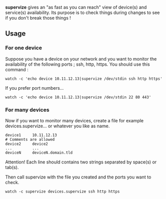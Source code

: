 **supervize** gives an "as fast as you can reach" view of device(s) and
service(s) availability. Its purpose is to check things during changes to see
if you don't break those things !

## Usage

### For one device

Suppose you have a device on your network and you want to monitor the
availability of the following ports ; ssh, http, https. You should use this
command :

`watch -c 'echo device 10.11.12.13|supervize /dev/stdin ssh http https'`

If you prefer port numbers...

`watch -c 'echo device 10.11.12.13|supervize /dev/stdin 22 80 443'`

### For many devices

Now if you want to monitor many devices, create a file for example
devices.supervize... or whatever you like as name.

    device1     10.11.12.13
    # Comments are allowed
    device2     device2
    ...         ...
    deviceN     deviceN.domain.tld

Attention! Each line should contains two strings separated by space(s) or
tab(s).

Then call supervize with the file you created and the ports you want to check.

`watch -c supervize devices.supervize ssh http https`
